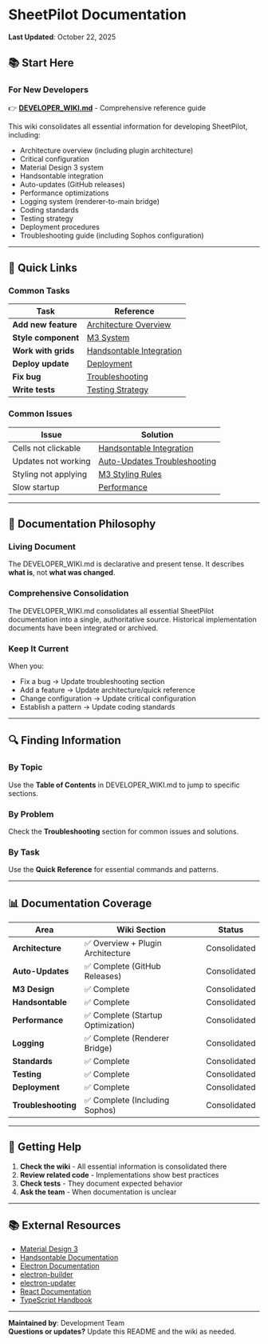 # SheetPilot Documentation

**Last Updated**: October 22, 2025

## 📚 Start Here

### For New Developers

👉 **[DEVELOPER_WIKI.md](./DEVELOPER_WIKI.md)** - Comprehensive reference guide

This wiki consolidates all essential information for developing SheetPilot, including:

- Architecture overview (including plugin architecture)
- Critical configuration
- Material Design 3 system
- Handsontable integration
- Auto-updates (GitHub releases)
- Performance optimizations
- Logging system (renderer-to-main bridge)
- Coding standards
- Testing strategy
- Deployment procedures
- Troubleshooting guide (including Sophos configuration)

---

## 🎯 Quick Links

### Common Tasks

| Task | Reference |
|------|-----------|
| **Add new feature** | [Architecture Overview](./DEVELOPER_WIKI.md#architecture-overview) |
| **Style component** | [M3 System](./DEVELOPER_WIKI.md#material-design-3-m3-system) |
| **Work with grids** | [Handsontable Integration](./DEVELOPER_WIKI.md#handsontable-integration) |
| **Deploy update** | [Deployment](./DEVELOPER_WIKI.md#deployment) |
| **Fix bug** | [Troubleshooting](./DEVELOPER_WIKI.md#troubleshooting) |
| **Write tests** | [Testing Strategy](./DEVELOPER_WIKI.md#testing-strategy) |

### Common Issues

| Issue | Solution |
|-------|----------|
| Cells not clickable | [Handsontable Integration](./DEVELOPER_WIKI.md#handsontable-integration) |
| Updates not working | [Auto-Updates Troubleshooting](./DEVELOPER_WIKI.md#auto-updates-not-working) |
| Styling not applying | [M3 Styling Rules](./DEVELOPER_WIKI.md#styling-rules) |
| Slow startup | [Performance](./DEVELOPER_WIKI.md#performance) |

---

## 📝 Documentation Philosophy

### Living Document

The DEVELOPER_WIKI.md is declarative and present tense. It describes **what is**, not **what was changed**.

### Comprehensive Consolidation

The DEVELOPER_WIKI.md consolidates all essential SheetPilot documentation into a single, authoritative source. Historical implementation documents have been integrated or archived.

### Keep It Current

When you:

- Fix a bug → Update troubleshooting section
- Add a feature → Update architecture/quick reference
- Change configuration → Update critical configuration
- Establish a pattern → Update coding standards

---

## 🔍 Finding Information

### By Topic

Use the **Table of Contents** in DEVELOPER_WIKI.md to jump to specific sections.

### By Problem

Check the **Troubleshooting** section for common issues and solutions.

### By Task

Use the **Quick Reference** for essential commands and patterns.

---

## 📊 Documentation Coverage

| Area | Wiki Section | Status |
|------|-------------|--------|
| **Architecture** | ✅ Overview + Plugin Architecture | Consolidated |
| **Auto-Updates** | ✅ Complete (GitHub Releases) | Consolidated |
| **M3 Design** | ✅ Complete | Consolidated |
| **Handsontable** | ✅ Complete | Consolidated |
| **Performance** | ✅ Complete (Startup Optimization) | Consolidated |
| **Logging** | ✅ Complete (Renderer Bridge) | Consolidated |
| **Standards** | ✅ Complete | Consolidated |
| **Testing** | ✅ Complete | Consolidated |
| **Deployment** | ✅ Complete | Consolidated |
| **Troubleshooting** | ✅ Complete (Including Sophos) | Consolidated |

---

## 🚀 Getting Help

1. **Check the wiki** - All essential information is consolidated there
2. **Review related code** - Implementations show best practices
3. **Check tests** - They document expected behavior
4. **Ask the team** - When documentation is unclear

---

## 📚 External Resources

- [Material Design 3](https://m3.material.io/)
- [Handsontable Documentation](https://handsontable.com/docs/javascript-data-grid/)
- [Electron Documentation](https://www.electronjs.org/docs/latest)
- [electron-builder](https://www.electron.build/)
- [electron-updater](https://www.electron.build/auto-update)
- [React Documentation](https://react.dev/)
- [TypeScript Handbook](https://www.typescriptlang.org/docs/)

---

**Maintained by**: Development Team  
**Questions or updates?** Update this README and the wiki as needed.

